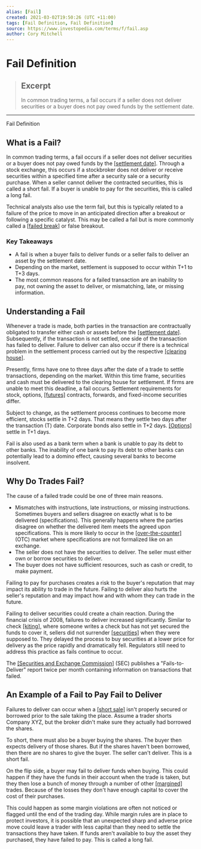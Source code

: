```yaml
---
alias: [Fail]
created: 2021-03-02T19:50:26 (UTC +11:00)
tags: [Fail Definition, Fail Definition]
source: https://www.investopedia.com/terms/f/fail.asp
author: Cory Mitchell
---
```


# Fail Definition

> ## Excerpt
> In common trading terms, a fail occurs if a seller does not deliver securities or a buyer does not pay owed funds by the settlement date.

---

Fail Definition
## What is a Fail?

In common trading terms, a fail occurs if a seller does not deliver securities or a buyer does not pay owed funds by the [[settlement date]](https://www.investopedia.com/terms/s/settlementdate.asp). Through a stock exchange, this occurs if a stockbroker does not deliver or receive securities within a specified time after a security sale or a security purchase. When a seller cannot deliver the contracted securities, this is called a short fail. If a buyer is unable to pay for the securities, this is called a long fail.

Technical analysts also use the term fail, but this is typically related to a failure of the price to move in an anticipated direction after a breakout or following a specific catalyst. This may be called a fail but is more commonly called a [[failed break]](https://www.investopedia.com/terms/f/failedbreak.asp) or false breakout.

### Key Takeaways

-   A fail is when a buyer fails to deliver funds or a seller fails to deliver an asset by the settlement date.
-   Depending on the market, settlement is supposed to occur within T+1 to T+3 days.
-   The most common reasons for a failed transaction are an inability to pay, not owning the asset to deliver, or mismatching, late, or missing information.

## Understanding a Fail

Whenever a trade is made, both parties in the transaction are contractually obligated to transfer either cash or assets before the [[settlement date]](https://www.investopedia.com/terms/s/settlementdate.asp). Subsequently, if the transaction is not settled, one side of the transaction has failed to deliver. Failure to deliver can also occur if there is a technical problem in the settlement process carried out by the respective [[clearing house]](https://www.investopedia.com/terms/c/clearinghouse.asp).

Presently, firms have one to three days after the date of a trade to settle transactions, depending on the market. Within this time frame, securities and cash must be delivered to the clearing house for settlement. If firms are unable to meet this deadline, a fail occurs. Settlement requirements for stock, options, [[futures]](https://www.investopedia.com/terms/f/futures.asp) contracts, forwards, and fixed-income securities differ.

Subject to change, as the settlement process continues to become more efficient, stocks settle in T+2 days. That means they settle two days after the transaction (T) date. Corporate bonds also settle in T+2 days. [[Options]](https://www.investopedia.com/terms/o/option.asp) settle in T+1 days.

Fail is also used as a bank term when a bank is unable to pay its debt to other banks. The inability of one bank to pay its debt to other banks can potentially lead to a domino effect, causing several banks to become insolvent.

## Why Do Trades Fail?

The cause of a failed trade could be one of three main reasons.

-   Mismatches with instructions, late instructions, or missing instructions. Sometimes buyers and sellers disagree on exactly what is to be delivered (specifications). This generally happens where the parties disagree on whether the delivered item meets the agreed upon specifications. This is more likely to occur in the [[over-the-counter]](https://www.investopedia.com/terms/o/otc.asp) (OTC) market where specifications are not formalized like on an exchange.
-   The seller does not have the securities to deliver. The seller must either own or borrow securities to deliver.
-   The buyer does not have sufficient resources, such as cash or credit, to make payment.

Failing to pay for purchases creates a risk to the buyer's reputation that may impact its ability to trade in the future. Failing to deliver also hurts the seller's reputation and may impact how and with whom they can trade in the future.

Failing to deliver securities could create a chain reaction. During the financial crisis of 2008, failures to deliver increased significantly. Similar to check [[kiting]](https://www.investopedia.com/terms/k/kited.asp), where someone writes a check but has not yet secured the funds to cover it, sellers did not surrender [[securities]](https://www.investopedia.com/terms/s/security.asp) when they were supposed to. They delayed the process to buy securities at a lower price for delivery as the price rapidly and dramatically fell. Regulators still need to address this practice as fails continue to occur.

The [[Securities and Exchange Commission]](https://www.investopedia.com/terms/s/sec.asp) (SEC) publishes a "Fails-to-Deliver" report twice per month containing information on transactions that failed.

## An Example of a Fail to Pay Fail to Deliver

Failures to deliver can occur when a [[short sale]](https://www.investopedia.com/terms/s/shortsale.asp) isn't properly secured or borrowed prior to the sale taking the place. Assume a trader shorts Company XYZ, but the broker didn't make sure they actually had borrowed the shares.

To short, there must also be a buyer buying the shares. The buyer then expects delivery of those shares. But if the shares haven't been borrowed, then there are no shares to give the buyer. The seller can't deliver. This is a short fail.

On the flip side, a buyer may fail to deliver funds when buying. This could happen if they have the funds in their account when the trade is taken, but they then lose a bunch of money through a number of other [[margined]](https://www.investopedia.com/terms/m/margin.asp) trades. Because of the losses they don't have enough capital to cover the cost of their purchases.

This could happen as some margin violations are often not noticed or flagged until the end of the trading day. While margin rules are in place to protect investors, it is possible that an unexpected sharp and adverse price move could leave a trader with less capital than they need to settle the transactions they have taken. If funds aren't available to buy the asset they purchased, they have failed to pay. This is called a long fail.
